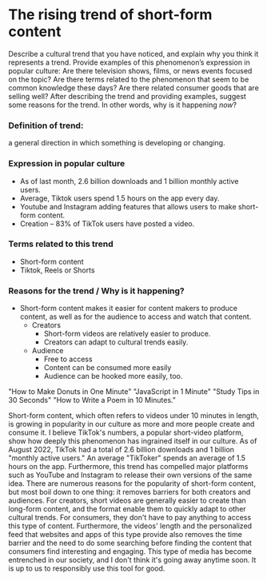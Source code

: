 # The rising trend of short-form content

Describe a cultural trend that you have noticed, and explain why you think it represents a trend. Provide examples of this phenomenon’s expression in popular culture: Are there television shows, films, or news events focused on the topic? Are there terms related to the phenomenon that seem to be common knowledge these days? Are there related consumer goods that are selling well? After describing the trend and providing examples, suggest some reasons for the trend. In other words, why is it happening _now_?

### Definition of trend:
a general direction in which something is developing or changing.

### Expression in popular culture
- As of last month, 2.6 billion downloads and 1 billion monthly active users.
- Average, Tiktok users spend 1.5 hours on the app every day.
- Youtube and Instagram adding features that allows users to make short-form content.
- Creation – 83% of TikTok users have posted a video.

### Terms related to this trend
- Short-form content
- Tiktok, Reels or Shorts

### Reasons for the trend / Why is it happening?
- Short-form content makes it easier for content makers to produce content, as well as for the audience to access and watch that content.
	- Creators
		- Short-form videos are relatively easier to produce.
		- Creators can adapt to cultural trends easily.
	- Audience
		- Free to access
		- Content can be consumed more easily
		- Audience can be hooked more easily, too.

"How to Make Donuts in One Minute" "JavaScript in 1 Minute" "Study Tips in 30 Seconds" "How to Write a Poem in 10 Minutes."

Short-form content, which often refers to videos under 10 minutes in length, is growing in popularity in our culture as more and more people create and consume it. I believe TikTok's numbers, a popular short-video platform, show how deeply this phenomenon has ingrained itself in our culture. As of August 2022, TikTok had a total of 2.6 billion downloads and 1 billion "monthly active users." An average "TikToker" spends an average of 1.5 hours on the app. Furthermore, this trend has compelled major platforms such as YouTube and Instagram to release their own versions of the same idea. There are numerous reasons for the popularity of short-form content, but most boil down to one thing: it removes barriers for both creators and audiences. For creators, short videos are generally easier to create than long-form content, and the format enable them to quickly adapt to other cultural trends. For consumers, they don't have to pay anything to access this type of content. Furthermore, the videos' length and the personalized feed that websites and apps of this type provide also removes the time barrier and the need to do some searching before finding the content that consumers find interesting and engaging. This type of media has become entrenched in our society, and I don't think it's going away anytime soon. It is up to us to responsibly use this tool for good.